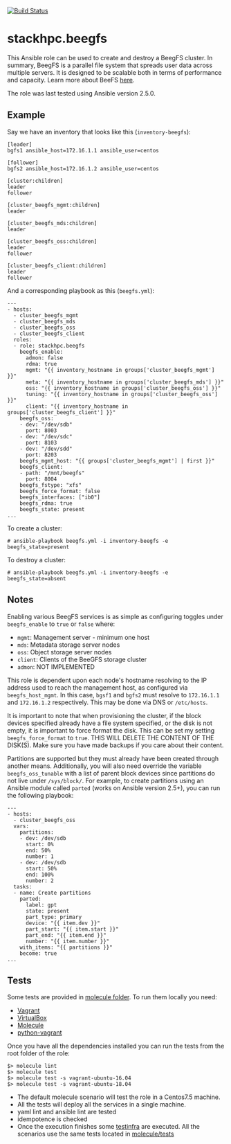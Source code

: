 [![Build Status](https://travis-ci.com/stackhpc/ansible-role-beegfs.svg?branch=master)](https://travis-ci.com/stackhpc/ansible-role-beegfs)

# stackhpc.beegfs

This Ansible role can be used to create and destroy a BeegFS cluster. In
summary, BeegFS is a parallel file system that spreads user data across
multiple servers. It is designed to be scalable both in terms of
performance and capacity. Learn more about BeeFS [here](www.beegfs.io).

The role was last tested using Ansible version 2.5.0.

## Example

Say we have an inventory that looks like this (`inventory-beegfs`):

    [leader]
    bgfs1 ansible_host=172.16.1.1 ansible_user=centos

    [follower]
    bgfs2 ansible_host=172.16.1.2 ansible_user=centos

    [cluster:children]
    leader
    follower

    [cluster_beegfs_mgmt:children]
    leader

    [cluster_beegfs_mds:children]
    leader

    [cluster_beegfs_oss:children]
    leader
    follower

    [cluster_beegfs_client:children]
    leader
    follower

And a corresponding playbook as this (`beegfs.yml`):

    ---
    - hosts:
      - cluster_beegfs_mgmt
      - cluster_beegfs_mds
      - cluster_beegfs_oss
      - cluster_beegfs_client 
      roles:
      - role: stackhpc.beegfs
        beegfs_enable:
          admon: false
          rdma: true
          mgmt: "{{ inventory_hostname in groups['cluster_beegfs_mgmt'] }}"
          meta: "{{ inventory_hostname in groups['cluster_beegfs_mds'] }}"
          oss: "{{ inventory_hostname in groups['cluster_beegfs_oss'] }}"
          tuning: "{{ inventory_hostname in groups['cluster_beegfs_oss'] }}"
          client: "{{ inventory_hostname in groups['cluster_beegfs_client'] }}"
        beegfs_oss:
        - dev: "/dev/sdb"
          port: 8003
        - dev: "/dev/sdc"
          port: 8103
        - dev: "/dev/sdd"
          port: 8203
        beegfs_mgmt_host: "{{ groups['cluster_beegfs_mgmt'] | first }}"
        beegfs_client:
        - path: "/mnt/beegfs"
          port: 8004
        beegfs_fstype: "xfs"
        beegfs_force_format: false
        beegfs_interfaces: ["ib0"]
        beegfs_rdma: true
        beegfs_state: present
    ...

To create a cluster:

    # ansible-playbook beegfs.yml -i inventory-beegfs -e beegfs_state=present

To destroy a cluster:

    # ansible-playbook beegfs.yml -i inventory-beegfs -e beegfs_state=absent

## Notes

Enabling various BeegFS services is as simple as configuring toggles
under `beegfs_enable` to `true` or `false` where:

- `mgmt`: Management server - minimum one host
- `mds`: Metadata storage server nodes
- `oss`: Object storage server nodes
- `client`: Clients of the BeeGFS storage cluster
- `admon`: NOT IMPLEMENTED

This role is dependent upon each node's hostname resolving to the IP address
used to reach the management host, as configured via `beegfs_host_mgmt`. In
this case, `bgsf1` and `bgfs2` must resolve to `172.16.1.1` and `172.16.1.2`
respectively. This may be done via DNS or `/etc/hosts`.

It is important to note that when provisioning the cluster, if the block
devices specified already have a file system specified, or the disk is not
empty, it is important to force format the disk. This can be set my setting
`beegfs_force_format` to `true`. THIS WILL DELETE THE CONTENT OF THE DISK(S).
Make sure you have made backups if you care about their content.

Partitions are supported but they must already have been created through
another means. Additionally, you will also need override the variable
`beegfs_oss_tunable` with a list of parent block devices since partitions do
not live under `/sys/block/`. For example, to create partitions using an
Ansible module called `parted` (works on Ansible version 2.5+), you can run the
following playbook:

    ---
    - hosts:
      - cluster_beegfs_oss
      vars:
        partitions:
        - dev: /dev/sdb
          start: 0%
          end: 50%
          number: 1
        - dev: /dev/sdb
          start: 50%
          end: 100%
          number: 2
      tasks:
      - name: Create partitions
        parted:
          label: gpt
          state: present
          part_type: primary
          device: "{{ item.dev }}"
          part_start: "{{ item.start }}"
          part_end: "{{ item.end }}"
          number: "{{ item.number }}"
        with_items: "{{ partitions }}"
        become: true
    ...

## Tests

Some tests are provided in [molecule folder](molecule). To run them locally you need:

- [Vagrant](https://www.vagrantup.com/)
- [VirtualBox](https://www.virtualbox.org/wiki/Downloads)
- [Molecule](https://molecule.readthedocs.io/en/latest/)
- [python-vagrant](https://pypi.org/project/python-vagrant/)

Once you have all the dependencies installed you can run the tests from the root folder of the role:

```
$> molecule lint
$> molecule test
$> molecule test -s vagrant-ubuntu-16.04
$> molecule test -s vagrant-ubuntu-18.04
```

- The default molecule scenario will test the role in a Centos7.5 machine.
- All the tests will deploy all the services in a single machine.
- yaml lint and ansible lint are tested
- idempotence is checked
- Once the execution finishes some [testinfra](https://testinfra.readthedocs.io/en/latest/) are
executed. All the scenarios use the same tests located in [molecule/tests](molecule/tests)
